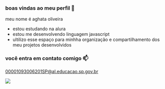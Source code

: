### boas vindas ao meu perfil 💟

meu nome é aghata oliveira

 - estou estudando na alura
 - estou me desenvolvendo linguagem javascript
 - ultilizo esse espaço para minhha organização e compartilhamento dos meu projetos desenvolvidos

 ### você entra em contato comigo 📫

00001093006201SP@al.educacao.sp.gov.br




![](https://media1.tenor.com/m/X2VvV3pOQOAAAAAC/mirella-mc.gif)
